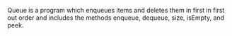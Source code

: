 Queue is a program which enqueues items and deletes them in first in first out order and includes the methods enqueue, dequeue, size, isEmpty, and peek.
